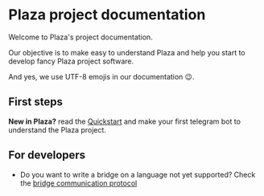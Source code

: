 # Plaza project documentation

Welcome to Plaza's project documentation.

Our objective is to make easy to understand Plaza and help you start to develop fancy Plaza project software.

And yes, we use UTF-8 emojis in our documentation 😉.


## First steps

**New in Plaza?** read the [Quickstart](quickstart.md) and make your first telegram bot to understand the Plaza project.

## For developers

* Do you want to write a bridge on a language not yet supported? Check the [bridge communication protocol](./bridge-communication-protocol)
